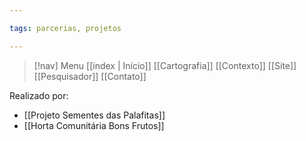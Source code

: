 ```yaml
---

tags: parcerias, projetos

---
```


> [!nav]  Menu
> [[index | Início]]  [[Cartografia]]  [[Contexto]]  [[Site]]  [[Pesquisador]]  [[Contato]]

Realizado por:
- [[Projeto Sementes das Palafitas]]
- [[Horta Comunitária Bons Frutos]]
